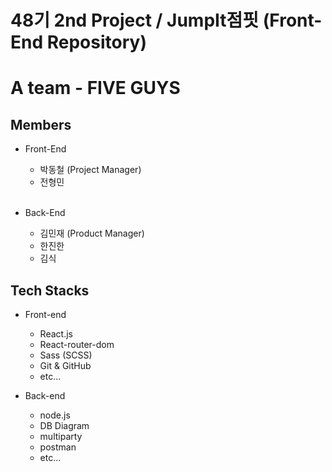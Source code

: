 # 48기 2nd Project / JumpIt점핏 (Front-End Repository)

# A team - FIVE GUYS

## Members

- Front-End

  - 박동철 (Project Manager)
  - 전형민
    <br/>
    <br/>

- Back-End
  - 김민재 (Product Manager)
  - 한진한
  - 김식

 
## Tech Stacks
- Front-end
  - React.js
  - React-router-dom
  - Sass (SCSS)
  - Git & GitHub
  - etc...

- Back-end
  - node.js
  - DB Diagram
  - multiparty
  - postman
  - etc...
